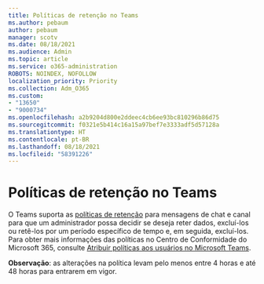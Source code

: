 ```yaml
---
title: Políticas de retenção no Teams
ms.author: pebaum
author: pebaum
manager: scotv
ms.date: 08/18/2021
ms.audience: Admin
ms.topic: article
ms.service: o365-administration
ROBOTS: NOINDEX, NOFOLLOW
localization_priority: Priority
ms.collection: Adm_O365
ms.custom:
- "13650"
- "9000734"
ms.openlocfilehash: a2b9204d800e2ddeec4cb6ee93bc810296b86d75
ms.sourcegitcommit: f0321e5b414c16a15a97bef7e3333adf5d57128a
ms.translationtype: HT
ms.contentlocale: pt-BR
ms.lasthandoff: 08/18/2021
ms.locfileid: "58391226"
---
```

# <a name="retention-policies-in-teams"></a>Políticas de retenção no Teams

O Teams suporta as [políticas de retenção](https://docs.microsoft.com/microsoftteams/retention-policies) para mensagens de chat e canal para que um administrador possa decidir se deseja reter dados, excluí-los ou retê-los por um período específico de tempo e, em seguida, excluí-los. Para obter mais informações das políticas no Centro de Conformidade do Microsoft 365, consulte [Atribuir políticas aos usuários no Microsoft Teams](https://docs.microsoft.com/microsoftteams/assign-policies).

**Observação**: as alterações na política levam pelo menos entre 4 horas e até 48 horas para entrarem em vigor.